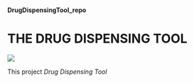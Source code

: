 #### DrugDispensingTool_repo

# THE DRUG DISPENSING TOOL
<img src="https://i1.wp.com/ajp.com.au/wp-content/uploads/2017/11/47107530_xl.jpg?w=2024&ssl=1">

 This project _Drug Dispensing Tool_
 
 
